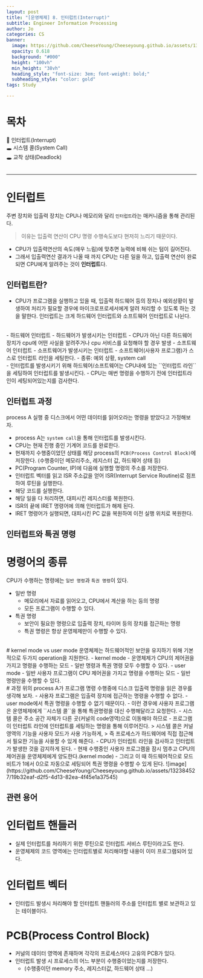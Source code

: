 ```yaml
---
layout: post
title: "[운영체제] 8. 인터럽트(Interrupt)"
subtitle: Engineer Information Processing
author: Jo
categories: CS
banner:
  image: https://github.com/CheeseYoung/Cheeseyoung.github.io/assets/132384527/19b32eaf-d2f5-4d13-82ea-4f45e1a37545
  opacity: 0.618
  background: "#000"
  height: "100vh"
  min_height: "38vh"
  heading_style: "font-size: 3em; font-weight: bold;"
  subheading_style: "color: gold"
tags: Study

---
```


# 목차
📌 인터럽트(Interrupt) <br>
🕳 시스템 콜(System Call) <br>
🕳 교착 상태(Deadlock) <br>
<br>
<hr>

# 인터럽트
주변 장치와 입출력 장치는 CPU나 메모리와 달리 ``인터럽트``라는 매커니즘을 통해 관리된다.
> 이유는 입출력 연산이 CPU 명령 수행속도보다 현저히 느리기 때문이다.
- CPU가 입출력연산의 속도(매우 느림)에 맞추면 능력에 비해 쉬는 텀이 길어진다.
- 그래서 입출력연산 결과가 나올 때 까지 CPU는 다른 일을 하고,
  입출력 연산이 완료되면 CPU에게 알려주는 것이 **인터럽트**다.

## 인터럽트란?
- CPU가 프로그램을 실행하고 있을 때, 입출력 하드웨어 등의 장치나 예외상황이 발생하여
  처리가 필요할 경우에 마이크로프로세서에게 알려 처리할 수 있도록 하는 것을 말한다.
  인터럽트는 크게 하드웨어 인터럽트와 소프트웨어 인터럽트로 나뉜다.
<br>
- 하드웨어 인터럽트
  - 하드웨어가 발생시키는 인터럽트
  - CPU가 아닌 다른 하드웨어 장치가 cpu에 어떤 사실을 알려주거나 cpu 서비스를 요청해야 할 경우 발생
- 소프트웨어 인터럽트
  - 소프트웨어가 발생시키는 인터럽트
  - 소프트웨어(사용자 프로그램)가 스스로 인터럽트 라인을 세팅한다.
  - 종류: 예외 상황, system call
<br>
- 인터럽트를 발생시키기 위해 하드웨어/소프트웨어는 CPU내에 있는 ``인터럽트 라인``을 세팅하여 인터럽트를 발생시킨다.
- CPU는 매번 명령을 수행하기 전에 인터럽트라인이 세팅되어있는지를 검사한다.

## 인터럽트 과정
process A 실행 중 디스크에서 어떤 데이터를 읽어오라는 명령을 받았다고 가정해보자.
<br>
- process A는 ``system call``을 통해 인터럽트를 발생시킨다.
- CPU는 현재 진행 중인 기계어 코드를 완료한다.
- 현재까지 수행중이었던 상태를 해당 process의 ``PCB(Process Control Block)``에 저장한다.
  (수행중이던 메모리주소, 레지스터 값, 하드웨어 상태 등)
- PC(Program Counter, IP)에 다음에 실행할 명령의 주소를 저장한다.
- 인터럽트 벡터를 읽고 ISR 주소값을 얻어 ISR(Interrupt Service Routine)로 점프하여 루틴을 실행한다.
- 해당 코드를 실행한다.
- 해당 일을 다 처리하면, 대피시킨 레지스터를 복원한다.
- ISR의 끝에 IRET 명령어에 의해 인터럽트가 해제 된다.
- IRET 명령어가 실행되면, 대피시킨 PC 값을 복원하여 이전 실행 위치로 복원한다.

## 인터럽트와 특권 명령
# 명령어의 종류
CPU가 수행하는 명령에는 ``일반 명령``과 ``특권 명령``이 있다.
- 일반 명령
  - 메모리에서 자료를 읽어오고, CPU에서 계산을 하는 등의 명령
  - 모든 프로그램이 수행할 수 있다.
- 특권 명령
  - 보안이 필요한 명령으로 입출력 장치, 타이머 등의 장치를 접근하는 명령
  - 특권 명령은 항상 운영체제만이 수행할 수 있다.
<br>
# kernel mode vs user mode
운영체제는 하드웨어적인 보안을 유지하기 위해 기본적으로 두가지 operation을 지원한다.
- kernel mode
  - 운영체제가 CPU의 제어권을 가지고 명령을 수행하는 모드
  - 일반 명령과 특권 명령 모두 수행할 수 있다.
- user mode
  - 일반 사용자 프로그램이 CPU 제어권을 가지고 명령을 수행하는 모드
  - 일반 명령만을 수행할 수 있다.
<br>
# 과정
위의 process A가 프로그램 명령 수행중에 디스크 입출력 명령을 읽은 경우를 생각해 보자. 
- 사용자 프로그램은 입출력 장치에 접근하는 명령을 수행할 수 없다. 
  - user mode에서 특권 명령을 수행할 수 없기 때문이다.
- 이런 경우에 사용자 프로그램은 운영체제에게 ``시스템 콜``을 통해 특권명령을 대신 수행해달라고 요청한다.
- 시스템 콜은 주소 공간 자체가 다른 곳(커널의 code영역)으로 이동해야 하므로
  - 프로그램이 인터럽트 라인에 인터럽트를 세팅하는 명령을 통해 이루어진다.
> 시스템 콜은 커널 영역의 기능을 사용자 모드가 사용 가능하게,
> 즉 프로세스가 하드웨어에 직접 접근해서 필요한 기능을 사용할 수 있게 해준다.
- CPU가 인터럽트 라인을 검사하고 인터럽트가 발생한 것을 감지하게 된다.
- 현재 수행중인 사용자 프로그램을 잠시 멈추고 CPU의 제어권을 운영체제에게 양도한다.(kernel mode)
- 그리고 이 때 하드웨어적으로 모드 비트가 1에서 0으로 자동으로 세팅되어 특권 명령을 수행할 수 있게 된다.
![image](https://github.com/CheeseYoung/Cheeseyoung.github.io/assets/132384527/19b32eaf-d2f5-4d13-82ea-4f45e1a37545)


## 관련 용어
# 인터럽트 핸들러
- 실제 인터럽트를 처리하기 위한 루틴으로 인터럽트 서비스 루틴이라고도 한다.
- 운영체제의 코드 영역에는 인터럽트별로 처리해야할 내용이 이미 프로그램되어 있다.

# 인터럽트 벡터
- 인터럽드 발생시 처리해야 할 인터럽트 핸들러의 주소를 인터럽트 별로 보관하고 있는 테이블이다.

# PCB(Process Control Block)
- 커널의 데이터 영역에 존재하며 각각의 프로세스마다 고유의 PCB가 있다.
- 인터럽트 발생 시 프로세스의 어느 부분이 수행중이었는지를 저장한다.
  - (수행중이던 memory 주소, 레지스터값, 하드웨어 상태 ...)















